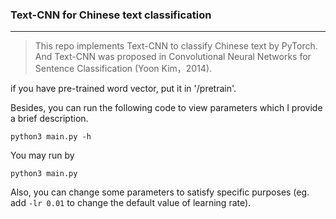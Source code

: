 ### Text-CNN for Chinese text classification

------

> This repo implements Text-CNN to classify Chinese text by PyTorch. And Text-CNN was proposed in Convolutional Neural Networks for Sentence Classification (Yoon Kim，2014).
>

if you have pre-trained word vector, put it in '/pretrain'.



Besides, you can run the following code to view parameters which I provide a brief description.

```
python3 main.py -h 
```



You may run by

```
python3 main.py
```

Also, you can change some parameters to satisfy specific purposes (eg. add `-lr 0.01` to change the default value of learning rate).